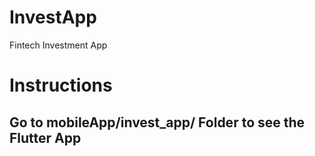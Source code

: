 # InvestApp
Fintech Investment App
# Instructions 
## Go to mobileApp/invest_app/ Folder to see the Flutter App
